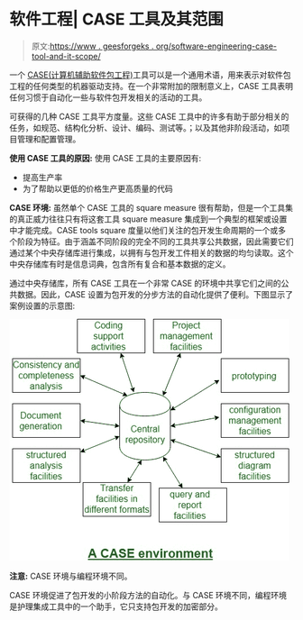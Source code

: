 # 软件工程| CASE 工具及其范围

> 原文:[https://www . geesforgeks . org/software-engineering-case-tool-and-it-scope/](https://www.geeksforgeeks.org/software-engineering-case-tool-and-its-scope/)

一个 [CASE(计算机辅助软件包工程)](https://www.geeksforgeeks.org/computer-aided-software-engineering-case/)工具可以是一个通用术语，用来表示对软件包工程的任何类型的机器驱动支持。在一个非常附加的限制意义上，CASE 工具表明任何习惯于自动化一些与软件包开发相关的活动的工具。

可获得的几种 CASE 工具平方度量。这些 CASE 工具中的许多有助于部分相关的任务，如规范、结构化分析、设计、编码、测试等。；以及其他非阶段活动，如项目管理和配置管理。

**使用 CASE 工具的原因:**
使用 CASE 工具的主要原因有:

*   提高生产率
*   为了帮助以更低的价格生产更高质量的代码

**CASE 环境:**
虽然单个 CASE 工具的 square measure 很有帮助，但是一个工具集的真正威力往往只有将这套工具 square measure 集成到一个典型的框架或设置中才能完成。CASE tools square 度量以他们关注的包开发生命周期的一个或多个阶段为特征。由于涵盖不同阶段的完全不同的工具共享公共数据，因此需要它们通过某个中央存储库进行集成，以拥有与包开发工件相关的数据的均匀读取。这个中央存储库有时是信息词典，包含所有复合和基本数据的定义。

通过中央存储库，所有 CASE 工具在一个非常 CASE 的环境中共享它们之间的公共数据。因此，CASE 设置为包开发的分步方法的自动化提供了便利。下图显示了案例设置的示意图:

![](img/3051afa81681837f12bfb9270ec03cb8.png)

**注意:** CASE 环境与编程环境不同。

CASE 环境促进了包开发的小阶段方法的自动化。与 CASE 环境不同，编程环境是护理集成工具中的一个助手，它只支持包开发的加密部分。